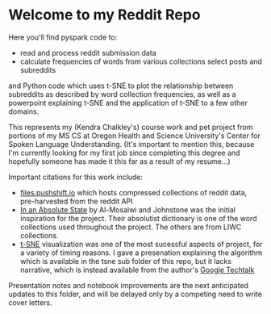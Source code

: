 # Welcome to my Reddit Repo

Here you'll find pyspark code to:
  - read and process reddit submission data
  - calculate frequencies of words from various collections select posts and subreddits
  
and Python code which uses t-SNE to plot the relationship between subreddits as described by word collection frequencies, as well as a powerpoint explaining t-SNE and the application of t-SNE to a few other domains. 

This represents my (Kendra Chalkley's) course work and pet project from portions of my MS CS at Oregon Health and Science University's Center for Spoken Language Understanding. (It's important to mention this, because I'm currently looking for my first job since completing this degree and hopefully someone has made it this far as a result of my resume...)

Important citations for this work include: 
 - <a href="files.pushshift.io"> files.pushshift.io</a> which hosts compressed collections of reddit data, pre-harvested from the reddit API
 - <a href="https://doi.org/10.1177/2167702619843297"> In an Absolute State</a> by Al-Mosaiwi and Johnstone was the initial inspiration for the project. Their absolutist dictionary is one of the word collections used throughout the project. The others are from LIWC collections. 
 - <a href="https://lvdmaaten.github.io/tsne/"> t-SNE</a> visualization was one of the most sucessful aspects of project, for a variety of timing reasons. I gave a presenation explaining the algorithm which is available in the tsne sub folder of this repo, but it lacks narrative, which is instead available from the author's <a href="https://www.youtube.com/watch?v=RJVL80Gg3lA&list=UUtXKDgv1AVoG88PLl8nGXmw"> Google Techtalk</a>
 
Presentation notes and notebook improvements are the next anticipated updates to this folder, and will be delayed only by a competing need to write cover letters. 

